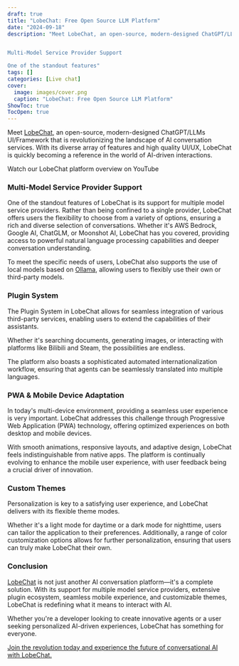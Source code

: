 ```yaml
---
draft: true
title: "LobeChat: Free Open Source LLM Platform"
date: "2024-09-18"
description: "Meet LobeChat, an open-source, modern-designed ChatGPT/LLMs UI/Framework that is revolutionizing the landscape of AI conversation services. With its diverse array of features and high quality UI/UX, LobeChat is quickly becoming a reference in the world of AI-driven interactions.


Multi-Model Service Provider Support

One of the standout features"
tags: []
categories: [Live chat]
cover:
  image: images/cover.png
  caption: "LobeChat: Free Open Source LLM Platform"
ShowToc: true
TocOpen: true
---
```



Meet [LobeChat](https://octabyte.io/open-source/lobechat?ref=blog.octabyte.io), an open\-source, modern\-designed ChatGPT/LLMs UI/Framework that is revolutionizing the landscape of AI conversation services. With its diverse array of features and high quality UI/UX, LobeChat is quickly becoming a reference in the world of AI\-driven interactions.



Watch our LobeChat platform overview on YouTube



### **Multi\-Model Service Provider Support**

One of the standout features of LobeChat is its support for multiple model service providers. Rather than being confined to a single provider, LobeChat offers users the flexibility to choose from a variety of options, ensuring a rich and diverse selection of conversations. Whether it's AWS Bedrock, Google AI, ChatGLM, or Moonshot AI, LobeChat has you covered, providing access to powerful natural language processing capabilities and deeper conversation understanding.

To meet the specific needs of users, LobeChat also supports the use of local models based on [Ollama](https://ollama.ai/?ref=blog.octabyte.io), allowing users to flexibly use their own or third\-party models.

### **Plugin System**

The Plugin System in LobeChat allows for seamless integration of various third\-party services, enabling users to extend the capabilities of their assistants. 

Whether it's searching documents, generating images, or interacting with platforms like Bilibili and Steam, the possibilities are endless. 

The platform also boasts a sophisticated automated internationalization workflow, ensuring that agents can be seamlessly translated into multiple languages.

### **PWA \& Mobile Device Adaptation**

In today's multi\-device environment, providing a seamless user experience is very important. LobeChat addresses this challenge through Progressive Web Application (PWA) technology, offering optimized experiences on both desktop and mobile devices. 

With smooth animations, responsive layouts, and adaptive design, LobeChat feels indistinguishable from native apps. The platform is continually evolving to enhance the mobile user experience, with user feedback being a crucial driver of innovation.

### **Custom Themes**

Personalization is key to a satisfying user experience, and LobeChat delivers with its flexible theme modes. 

Whether it's a light mode for daytime or a dark mode for nighttime, users can tailor the application to their preferences. Additionally, a range of color customization options allows for further personalization, ensuring that users can truly make LobeChat their own.

### **Conclusion**

[LobeChat](https://octabyte.io/open-source/lobechat?ref=blog.octabyte.io) is not just another AI conversation platform—it's a complete solution. With its support for multiple model service providers, extensive plugin ecosystem, seamless mobile experience, and customizable themes, LobeChat is redefining what it means to interact with AI. 

Whether you're a developer looking to create innovative agents or a user seeking personalized AI\-driven experiences, LobeChat has something for everyone. 

[Join the revolution today and experience the future of conversational AI with LobeChat.](https://octabyte.io/open-source/lobechat?ref=blog.octabyte.io)



